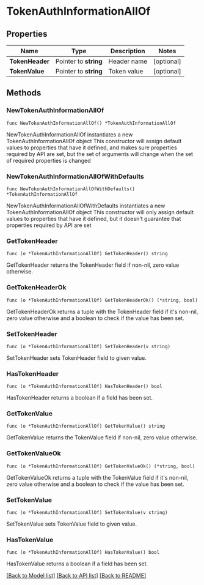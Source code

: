 # TokenAuthInformationAllOf

## Properties

Name | Type | Description | Notes
------------ | ------------- | ------------- | -------------
**TokenHeader** | Pointer to **string** | Header name | [optional] 
**TokenValue** | Pointer to **string** | Token value | [optional] 

## Methods

### NewTokenAuthInformationAllOf

`func NewTokenAuthInformationAllOf() *TokenAuthInformationAllOf`

NewTokenAuthInformationAllOf instantiates a new TokenAuthInformationAllOf object
This constructor will assign default values to properties that have it defined,
and makes sure properties required by API are set, but the set of arguments
will change when the set of required properties is changed

### NewTokenAuthInformationAllOfWithDefaults

`func NewTokenAuthInformationAllOfWithDefaults() *TokenAuthInformationAllOf`

NewTokenAuthInformationAllOfWithDefaults instantiates a new TokenAuthInformationAllOf object
This constructor will only assign default values to properties that have it defined,
but it doesn't guarantee that properties required by API are set

### GetTokenHeader

`func (o *TokenAuthInformationAllOf) GetTokenHeader() string`

GetTokenHeader returns the TokenHeader field if non-nil, zero value otherwise.

### GetTokenHeaderOk

`func (o *TokenAuthInformationAllOf) GetTokenHeaderOk() (*string, bool)`

GetTokenHeaderOk returns a tuple with the TokenHeader field if it's non-nil, zero value otherwise
and a boolean to check if the value has been set.

### SetTokenHeader

`func (o *TokenAuthInformationAllOf) SetTokenHeader(v string)`

SetTokenHeader sets TokenHeader field to given value.

### HasTokenHeader

`func (o *TokenAuthInformationAllOf) HasTokenHeader() bool`

HasTokenHeader returns a boolean if a field has been set.

### GetTokenValue

`func (o *TokenAuthInformationAllOf) GetTokenValue() string`

GetTokenValue returns the TokenValue field if non-nil, zero value otherwise.

### GetTokenValueOk

`func (o *TokenAuthInformationAllOf) GetTokenValueOk() (*string, bool)`

GetTokenValueOk returns a tuple with the TokenValue field if it's non-nil, zero value otherwise
and a boolean to check if the value has been set.

### SetTokenValue

`func (o *TokenAuthInformationAllOf) SetTokenValue(v string)`

SetTokenValue sets TokenValue field to given value.

### HasTokenValue

`func (o *TokenAuthInformationAllOf) HasTokenValue() bool`

HasTokenValue returns a boolean if a field has been set.


[[Back to Model list]](../README.md#documentation-for-models) [[Back to API list]](../README.md#documentation-for-api-endpoints) [[Back to README]](../README.md)


